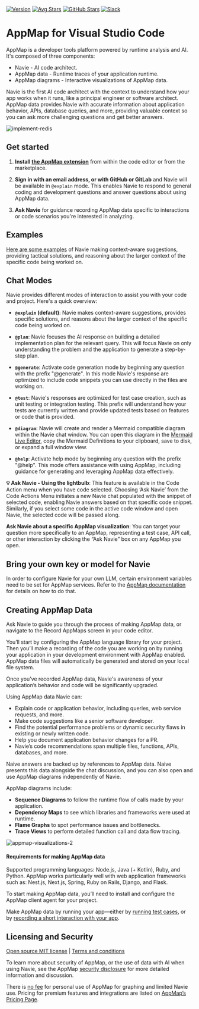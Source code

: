 [![Version](https://img.shields.io/visual-studio-marketplace/v/appland.appmap)](https://marketplace.visualstudio.com/items?itemName=appland.appmap)
[![Avg Stars](https://img.shields.io/visual-studio-marketplace/stars/appland.appmap)](https://marketplace.visualstudio.com/items?itemName=appland.appmap)
[![GitHub Stars](https://img.shields.io/github/stars/getappmap/vscode-appland?style=social)](https://github.com/getappmap/vscode-appland)
[![Slack](https://img.shields.io/badge/Slack-Join%20the%20community-green)](https://appmap.io/slack)

# AppMap for Visual Studio Code

AppMap is a developer tools platform powered by runtime analysis and AI. It's composed of three components:

* Navie - AI code architect.
* AppMap data - Runtime traces of your application runtime.
* AppMap diagrams - Interactive visualizations of AppMap data.

Navie is the first AI code architect with the context to understand how your app works when it runs, like a principal engineer or software architect. AppMap data provides Navie with accurate information about application behavior, APIs, database queries, and more, providing valuable context so you can ask more challenging questions and get better answers.

![implement-redis](https://github.com/getappmap/vscode-appland/assets/511733/46243179-893e-474c-925a-91b385c3468d)

## Get started
1. **Install [the AppMap extension](https://marketplace.visualstudio.com/items?itemName=appland.appmap)** from within the code editor or from the marketplace.  

2. **Sign in with an email address, or with GitHub or GitLab** and Navie will be available in `@explain` mode. This enables Navie to respond to general coding and development questions and answer questions about using AppMap data.

3. **Ask Navie** for guidance recording AppMap data specific to interactions or code scenarios you're interested in analyzing.
   

## Examples
[Here are some examples](https://appmap.io/product/examples/navie) of Navie making context-aware suggestions, providing tactical solutions, and reasoning about the larger context of the specific code being worked on.

## Chat Modes

Navie provides different modes of interaction to assist you with your code and project. Here's a quick overview:

- **`@explain` (default)**: Navie makes context-aware suggestions, provides specific solutions, and reasons about the larger context of the specific code being worked on.

- **`@plan`**: Navie focuses the AI response on building a detailed implementation plan for the relevant query. This will focus Navie on only understanding the problem and the application to generate a step-by-step plan.

- **`@generate`**: Activate code generation mode by beginning any question with the prefix "@generate". In this mode Navie's response are optimized to include code snippets you can use directly in the files are working on.

- **`@test`**: Navie's responses are optimized for test case creation, such as unit testing or integration testing. This prefix will understand how your tests are currently written and provide updated tests based on features or code that is provided. 

- **`@diagram`**:  Navie will create and render a Mermaid compatible diagram within the Navie chat window. You can open this diagram in the [Mermaid Live Editor](https://mermaid.live), copy the Mermaid Definitions to your clipboard, save to disk, or expand a full window view.

- **`@help`**: Activate help mode by beginning any question with the prefix "@help". This mode offers assistance with using AppMap, including guidance for generating and leveraging AppMap data effectively.

**💡 Ask Navie - Using the lightbulb**: This feature is available in the Code Action menu when you have code selected. Choosing ‘Ask Navie’ from the Code Actions Menu initiates a new Navie chat populated with the snippet of selected code, enabling Navie answers based on that specific code snippet. Similarly, if you select some code in the active code window and open Navie, the selected code will be passed along.

**Ask Navie about a specific AppMap visualization**: You can target your question more specifically to an AppMap, representing a test case, API call, or other interaction by clicking the “Ask Navie” box on any AppMap you open.

## Bring your own key or model for Navie

In order to configure Navie for your own LLM, certain environment variables need to be set for AppMap services. Refer to the [AppMap documentation](https://appmap.io/docs/navie/bring-your-own-model.html) for details on how to do that.

## Creating AppMap Data

Ask Navie to guide you through the process of making AppMap data, or navigate to the Record AppMaps screen in your code editor.

You’ll start by configuring the AppMap language library for your project. Then you’ll make a recording of the code you are working on by running your application in your development environment with AppMap enabled. AppMap data files will automatically be generated and stored on your local file system.

Once you’ve recorded AppMap data, Navie's awareness of your application’s behavior and code will be significantly upgraded.

Using AppMap data Navie can:
* Explain code or application behavior, including queries, web service requests, and more.
* Make code suggestions like a senior software developer.
* Find the potential performance problems or dynamic security flaws in existing or newly written code.
* Help you document application behavior changes for a PR.
* Navie’s code recommendations span multiple files, functions, APIs, databases, and more.

Naive answers are backed up by references to AppMap data. Naive presents this data alongside the chat discussion, and you can also open and use AppMap diagrams independently of Navie.

AppMap diagrams include:

* **Sequence Diagrams** to follow the runtime flow of calls made by your application.
* **Dependency Maps** to see which libraries and frameworks were used at runtime.
* **Flame Graphs** to spot performance issues and bottlenecks.
* **Trace Views** to perform detailed function call and data flow tracing.

![appmap-visualizations-2](https://github.com/getappmap/vscode-appland/assets/1229326/13cb6ecc-8ee6-4d3e-8f26-d7bd2ecd9b22)

#### Requirements for making AppMap data

Supported programming languages: Node.js, Java (+ Kotlin), Ruby, and Python.
AppMap works particularly well with web application frameworks such as: Nest.js, Next.js, Spring, Ruby on Rails, Django, and Flask.

To start making AppMap data, you’ll need to install and configure the AppMap client agent for your project.

Make AppMap data by running your app—either by [running test cases](https://appmap.io/docs/recording-methods.html#recording-test-cases), or by [recording a short interaction with your app](https://appmap.io/docs/recording-methods.html#remote-recording).

## Licensing and Security

[Open source MIT license](https://github.com/getappmap/vscode-appland/blob/master/LICENSE)  |  [Terms and conditions](https://appmap.io/community/terms-and-conditions.html)

To learn more about security of AppMap, or the use of data with AI when using Navie, see the AppMap [security disclosure](https://appmap.io/security) for more detailed information and discussion.

There is [no fee](https://appmap.io/pricing) for personal use of AppMap for graphing and limited Navie use. Pricing for premium features and integrations are listed on [AppMap’s Pricing Page](https://appmap.io/pricing).
